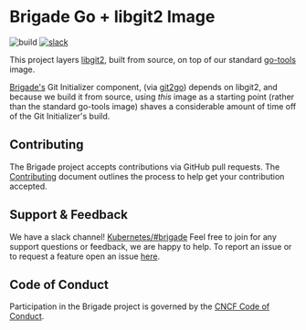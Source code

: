 # Brigade Go + libgit2 Image

![build](https://badgr.brigade2.io/v1/github/checks/brigadecore/go-libgit2/badge.svg?appID=99005)
[![slack](https://img.shields.io/badge/slack-brigade-brightgreen.svg?logo=slack)](https://kubernetes.slack.com/messages/C87MF1RFD)

This project layers [libgit2](https://libgit2.org/), built from source, on top
of our standard [go-tools](https://github.com/brigadecore/go-tools) image.

[Brigade's](https://github.com/brigadecore/brigade) Git Initializer component,
(via [git2go](https://github.com/libgit2/git2go)) depends on libgit2, and
because we build it from source, using _this_ image as a starting point (rather
than the standard go-tools image) shaves a considerable amount of time off of
the Git Initializer's build.

## Contributing

The Brigade project accepts contributions via GitHub pull requests. The
[Contributing](CONTRIBUTING.md) document outlines the process to help get your
contribution accepted.

## Support & Feedback

We have a slack channel!
[Kubernetes/#brigade](https://kubernetes.slack.com/messages/C87MF1RFD) Feel free
to join for any support questions or feedback, we are happy to help. To report
an issue or to request a feature open an issue
[here](https://github.com/brigadecore/go-libgit2/issues).

## Code of Conduct

Participation in the Brigade project is governed by the
[CNCF Code of Conduct](https://github.com/cncf/foundation/blob/master/code-of-conduct.md).
